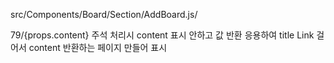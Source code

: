 src/Components/Board/Section/AddBoard.js/

79/<BoardContent>{props.content}</BoardContent>
주석 처리시 content 표시 안하고 값 반환
응용하여 title Link 걸어서
content 반환하는 페이지 만들어 표시
